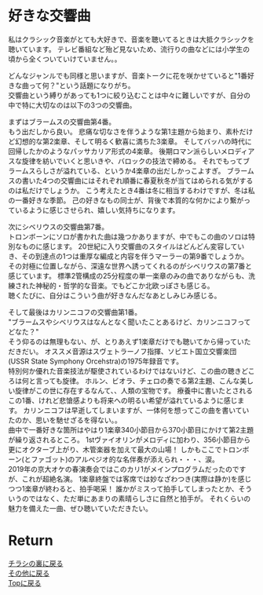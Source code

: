 # 好きな交響曲

私はクラシック音楽がとても大好きで、音楽を聴いてるときは大抵クラシックを聴いています。
テレビ番組など殆ど見ないため、流行りの曲などには小学生の頃から全くついていけていません。。<br>

どんなジャンルでも同様と思いますが、音楽トークに花を咲かせていると"1番好きな曲って何？"という話題になりがち。<br>
交響曲という縛りがあっても1つに絞り込むことは中々に難しいですが、自分の中で特に大切なのは以下の3つの交響曲。

まずはブラームスの交響曲第4番。<br>
もう出だしから良い。
悲痛な切なさを伴うような第1主題から始まり、素朴だけど幻想的な第2楽章、そして明るく歓喜に満ちた3楽章。
そしてバッハの時代に回帰したかのようなパッサカリア形式の4楽章。
後期ロマン派らしいメロディアスな旋律を紡いでいくと思いきや、バロックの技法で締める。
それでもってブラームスらしさが溢れている、というか4楽章の出だしかっこよすぎ。
ブラームスの書いた4つの交響曲にはそれぞれ順番に春夏秋冬が当てはめられる気がするのは私だけでしょうか。
こう考えたとき4番は冬に相当するわけですが、冬は私の一番好きな季節。
己の好きなもの同士が、背後で本質的な何かにより繋がっているように感じさせられ、嬉しい気持ちになります。


次にシベリウスの交響曲第7番。<br>
トロンボーンにソロが書かれた曲は幾つかありますが、中でもこの曲のソロは特別なものに感じます。
20世紀に入り交響曲のスタイルはどんどん変容していき、その到達点の1つは重厚な編成と内容を伴うマーラーの第9番でしょうか。
その対極に位置しながら、深遠な世界へ誘ってくれるのがシベリウスの第7番と感じています。
標準2管構成の25分程度の単一楽章のみの曲でありながらも、洗練された神秘的・哲学的な音楽。でもどこか北欧っぽさも感じる。<br>
聴くたびに、自分はこういう曲が好きなんだなあとしみじみ感じる。


そして最後はカリンニコフの交響曲第1番。<br>
"ブラームスやシベリウスはなんとなく聞いたことあるけど、カリンニコフってどなた？"<br>
そう仰るのは無理もない、が、とりあえず1楽章だけでも聴いてから帰っていただきだい。
オススメ音源はスヴェトラーノフ指揮、ソビエト国立交響楽団(USSR State Symphony Orcehstra)の1975年録音です。<br>
特別何か優れた音楽技法が駆使されているわけではないけど、この曲の聴きどころは何と言っても旋律。
ホルン、ビオラ、チェロの奏でる第2主題、こんな美しい旋律がこの世に存在するなんて、、人類の宝物です。
療養中に書いたとされるこの1番、けれど悲愴感よりも将来への明るい希望が溢れているように感じます。
カリンニコフは早逝してしまいますが、一体何を想ってこの曲を書いていたのか、思いを馳せざるを得ない。。<br>
曲中で一番好きな箇所はやはり1楽章340小節目から370小節目にかけて第2主題が繰り返されるところ。
1stヴァイオリンがメロディに加わり、356小節目から更にオクターブ上がり、木管楽器を加えて最大の山場！
しかもここでトロンボーン(とファゴット)のアルペジオ的な名伴奏が添えられ・・・、涙。<br>
2019年の京大オケの春演奏会ではこのカリ1がメインプログラムだったのですが、これが超絶名演。
1楽章終盤では客席では妙なざわつき(実際は静か)を感じつつ1楽章が終わると、拍手喝采！
誰かがミスって拍手してしまったとか、そういうのではなく、ただ単にあまりの素晴らしさに自然と拍手が。
それくらいの魅力を備えた一曲、ぜひ聴いていただきたい。





# Return
[チラシの裏に戻る](./zakki.md)<br>
[その他に戻る](../others.md)<br>
[Topに戻る](https://motoyashinozaki.github.io/minidora/)